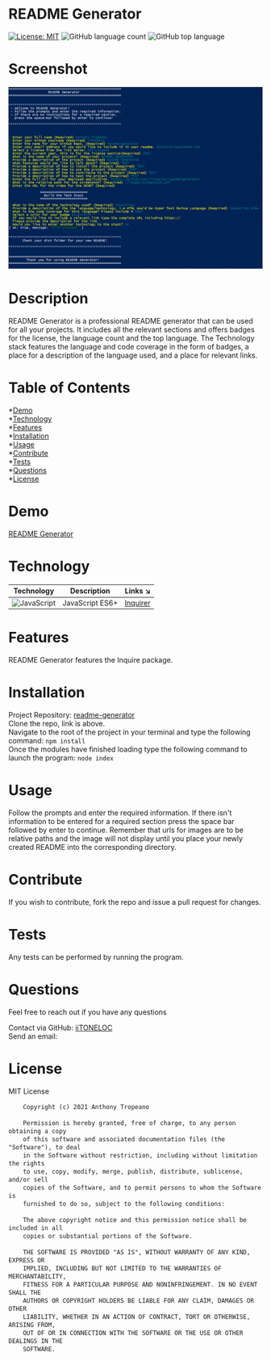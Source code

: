 
# README Generator  
[![License: MIT](https://img.shields.io/badge/License-MIT-yellow.svg)](https://opensource.org/licenses/MIT) ![GitHub language count](https://img.shields.io/github/languages/count/iiTONELOC/readme-generator?style=flat-square) ![GitHub top language](https://img.shields.io/github/languages/top/iiTONELOC/readme-generator?style=flat-square)

# Screenshot
![README Generator](./images/screenshot.gif)

# Description
README Generator is a professional README generator that can be used for all your projects. It includes all the relevant sections and offers badges for the license, the language count and the top language. The Technology stack features the language and code coverage in the form of badges, a place for a description of the language used, and a place for relevant links. 

# Table of Contents
*[Demo](#demo)  
*[Technology](#technology)  
*[Features](#features)  
*[Installation](#installation)  
*[Usage](#usage)  
*[Contribute](#contribute)  
*[Tests](#tests)  
*[Questions](#questions)  
*[License](#license)

# Demo
[README Generator](https://drive.google.com/file/d/1Ic8hjYK_pXZW9p-LFVZ_kld4bHrclXOC/view)

# Technology 
| Technology | Description                        |Links ↘️ |
| ---------- | -----------------------------------| ------|  
| ![JavaScript](https://shields.io/static/v1?label=JavaScript&message=100%&color=yellow&style=flat-square) | JavaScript ES6+ | [Inquirer](https://www.npmjs.com/package/inquirer) |

# Features
README Generator features the Inquire package.

# Installation  
Project Repository: [readme-generator](https://github.com/iiTONELOC/readme-generator)  
Clone the repo, link is above.  
Navigate to the root of the project in your terminal and type the following command: ```npm install```  
Once the modules have finished loading type the following command to launch the program: ```node index``` 

# Usage

Follow the prompts and enter the required information. If there isn't information to be entered for a required section press the space bar followed by enter to continue. Remember that urls for images are to be relative paths and the image will not display until you place your newly created README into the corresponding directory.

# Contribute 
If you wish to contribute, fork the repo and issue a pull request for changes.

# Tests
Any tests can be performed by running the program.

# Questions
Feel free to reach out if you have any questions

Contact via GitHub: [iiTONELOC](https://github.com/iiTONELOC)  
Send an email: [](mailto:anthonytropeano@me.com)

# License
MIT License

        Copyright (c) 2021 Anthony Tropeano
        
        Permission is hereby granted, free of charge, to any person obtaining a copy
        of this software and associated documentation files (the "Software"), to deal
        in the Software without restriction, including without limitation the rights
        to use, copy, modify, merge, publish, distribute, sublicense, and/or sell
        copies of the Software, and to permit persons to whom the Software is
        furnished to do so, subject to the following conditions:
        
        The above copyright notice and this permission notice shall be included in all
        copies or substantial portions of the Software.
        
        THE SOFTWARE IS PROVIDED "AS IS", WITHOUT WARRANTY OF ANY KIND, EXPRESS OR
        IMPLIED, INCLUDING BUT NOT LIMITED TO THE WARRANTIES OF MERCHANTABILITY,
        FITNESS FOR A PARTICULAR PURPOSE AND NONINFRINGEMENT. IN NO EVENT SHALL THE
        AUTHORS OR COPYRIGHT HOLDERS BE LIABLE FOR ANY CLAIM, DAMAGES OR OTHER
        LIABILITY, WHETHER IN AN ACTION OF CONTRACT, TORT OR OTHERWISE, ARISING FROM,
        OUT OF OR IN CONNECTION WITH THE SOFTWARE OR THE USE OR OTHER DEALINGS IN THE
        SOFTWARE.
        
